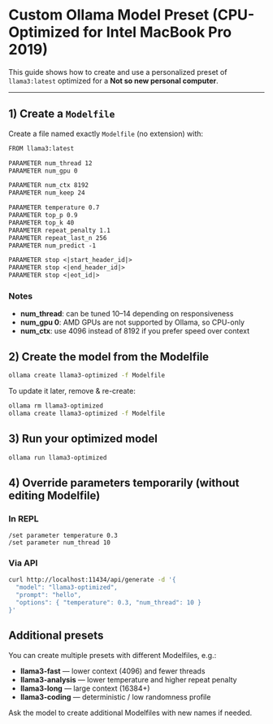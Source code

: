 # Custom Ollama Model Preset (CPU-Optimized for Intel MacBook Pro 2019)

This guide shows how to create and use a personalized preset of `llama3:latest` optimized for a **Not so new personal computer**.

---

## 1) Create a `Modelfile`

Create a file named exactly `Modelfile` (no extension) with:

```txt
FROM llama3:latest

PARAMETER num_thread 12
PARAMETER num_gpu 0

PARAMETER num_ctx 8192
PARAMETER num_keep 24

PARAMETER temperature 0.7
PARAMETER top_p 0.9
PARAMETER top_k 40
PARAMETER repeat_penalty 1.1
PARAMETER repeat_last_n 256
PARAMETER num_predict -1

PARAMETER stop <|start_header_id|>
PARAMETER stop <|end_header_id|>
PARAMETER stop <|eot_id|>
```

### Notes

- **num_thread**: can be tuned 10–14 depending on responsiveness
- **num_gpu 0**: AMD GPUs are not supported by Ollama, so CPU-only
- **num_ctx**: use 4096 instead of 8192 if you prefer speed over context

## 2) Create the model from the Modelfile

```bash
ollama create llama3-optimized -f Modelfile
```

To update it later, remove & re-create:

```bash
ollama rm llama3-optimized
ollama create llama3-optimized -f Modelfile
```

## 3) Run your optimized model

```bash
ollama run llama3-optimized
```

## 4) Override parameters temporarily (without editing Modelfile)

### In REPL

```
/set parameter temperature 0.3
/set parameter num_thread 10
```

### Via API

```bash
curl http://localhost:11434/api/generate -d '{
  "model": "llama3-optimized",
  "prompt": "hello",
  "options": { "temperature": 0.3, "num_thread": 10 }
}'
```

## Additional presets

You can create multiple presets with different Modelfiles, e.g.:

- **llama3-fast** — lower context (4096) and fewer threads
- **llama3-analysis** — lower temperature and higher repeat penalty
- **llama3-long** — large context (16384+)
- **llama3-coding** — deterministic / low randomness profile

Ask the model to create additional Modelfiles with new names if needed.
